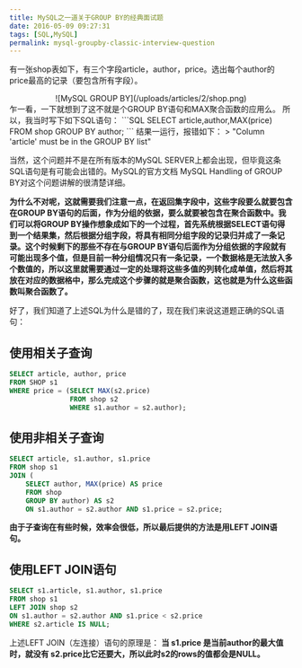 ```yaml
---
title: MySQL之一道关于GROUP BY的经典面试题
date: 2016-05-09 09:27:31
tags: [SQL,MySQL]
permalink: mysql-groupby-classic-interview-question
---
```

有一张shop表如下，有三个字段article，author，price。选出每个author的price最高的记录（要包含所有字段）。
<div align=center>
![MySQL GROUP BY](/uploads/articles/2/shop.png)
</div>
<!-- more -->
乍一看，一下就想到了这不就是个GROUP BY语句和MAX聚合函数的应用么。
所以，我当时写下如下SQL语句：
```SQL
SELECT article,author,MAX(price)
FROM shop
GROUP BY author;
```
结果一运行，报错如下：
> "Column 'article' must be in the GROUP BY list"

当然，这个问题并不是在所有版本的MySQL SERVER上都会出现，但毕竟这条SQL语句是有可能会出错的。MySQL的官方文档 MySQL Handling of GROUP BY对这个问题讲解的很清楚详细。

**为什么不对呢，这就需要我们注意一点，在返回集字段中，这些字段要么就要包含在GROUP BY语句的后面，作为分组的依据，要么就要被包含在聚合函数中。我们可以将GROUP BY操作想象成如下的一个过程，首先系统根据SELECT语句得到一个结果集，然后根据分组字段，将具有相同分组字段的记录归并成了一条记录。这个时候剩下的那些不存在与GROUP BY语句后面作为分组依据的字段就有可能出现多个值，但是目前一种分组情况只有一条记录，一个数据格是无法放入多个数值的，所以这里就需要通过一定的处理将这些多值的列转化成单值，然后将其放在对应的数据格中，那么完成这个步骤的就是聚合函数，这也就是为什么这些函数叫聚合函数了。**

好了，我们知道了上述SQL为什么是错的了，现在我们来说这道题正确的SQL语句：
## 使用相关子查询 ##
```SQL
SELECT article, author, price
FROM SHOP s1
WHERE price = (SELECT MAX(s2.price)
			   FROM shop s2
			   WHERE s1.author = s2.author);
```
## 使用非相关子查询 ##
```SQL
SELECT article, s1.author, s1.price
FROM shop s1
JOIN (
	SELECT author, MAX(price) AS price
	FROM shop
	GROUP BY author) AS s2
	ON s1.author = s2.author AND s1.price = s2.price;
```

**由于子查询在有些时候，效率会很低，所以最后提供的方法是用LEFT JOIN语句。**
## 使用LEFT JOIN语句 ##
```SQL
SELECT s1.article, s1.author, s1.price
FROM shop s1
LEFT JOIN shop s2
ON s1.author = s2.author AND s1.price < s2.price
WHERE s2.article IS NULL;
```
上述LEFT JOIN（左连接）语句的原理是：
**当 s1.price 是当前author的最大值时，就没有 s2.price比它还要大，所以此时s2的rows的值都会是NULL。**